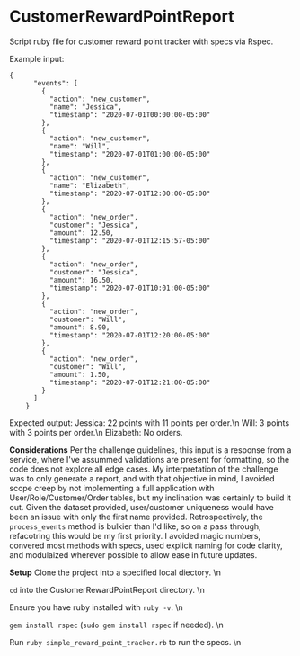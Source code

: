 # CustomerRewardPointReport
Script ruby file for customer reward point tracker with specs via Rspec.

Example input:
```
{
      "events": [
        {
          "action": "new_customer",
          "name": "Jessica",
          "timestamp": "2020-07-01T00:00:00-05:00"
        },
        {
          "action": "new_customer",
          "name": "Will",
          "timestamp": "2020-07-01T01:00:00-05:00"
        },
        {
          "action": "new_customer",
          "name": "Elizabeth",
          "timestamp": "2020-07-01T12:00:00-05:00"
        },
        {
          "action": "new_order",
          "customer": "Jessica",
          "amount": 12.50,
          "timestamp": "2020-07-01T12:15:57-05:00"
        },
        {
          "action": "new_order",
          "customer": "Jessica",
          "amount": 16.50,
          "timestamp": "2020-07-01T10:01:00-05:00"
        },
        {
          "action": "new_order",
          "customer": "Will",
          "amount": 8.90,
          "timestamp": "2020-07-01T12:20:00-05:00"
        },
        {
          "action": "new_order",
          "customer": "Will",
          "amount": 1.50,
          "timestamp": "2020-07-01T12:21:00-05:00"
        }
      ]
    }
```
Expected output:
Jessica: 22 points with 11 points per order.\n
Will: 3 points with 3 points per order.\n
Elizabeth: No orders.

__Considerations__
Per the challenge guidelines, this input is a response from a service, where I've assummed validations are present for formatting, so the code does not explore 
all edge cases. My interpretation of the challenge was to only generate a report, and with that objective in mind, I avoided scope creep by not implementing a 
full application with User/Role/Customer/Order tables, but my inclination was certainly to build it out. Given the dataset provided, user/customer uniqueness would 
have been an issue with only the first name provided. Retrospectively, the `process_events` method is bulkier than I'd like, so on a pass through, refacotring this 
would be my first priority. I avoided magic numbers, convered most methods with specs, used explicit naming for code clarity, and modulaized wherever possible to 
allow ease in future updates.

__Setup__
Clone the project into a specified local diectory. \n

`cd` into the CustomerRewardPointReport directory. \n

Ensure you have ruby installed with `ruby -v`. \n
 
`gem install rspec` (`sudo gem install rspec` if needed). \n

Run `ruby simple_reward_point_tracker.rb` to run the specs. \n

